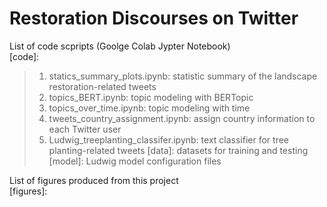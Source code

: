 # Restoration Discourses on Twitter
List of code scpripts (Goolge Colab Jypter Notebook)\
[code]:
> 1. statics_summary_plots.ipynb: statistic summary of the landscape restoration-related tweets
> 2. topics_BERT.ipynb: topic modeling with BERTopic
> 3. topics_over_time.ipynb: topic modeling with time
> 4. tweets_country_assignment.ipynb: assign country information to each Twitter user
> 5. [tree_planting_classifier]:\
    Ludwig_treeplanting_classifer.ipynb: text classifier for tree planting-related tweets
    [data]: datasets for training and testing
    [model]: Ludwig model configuration files

List of figures produced from this project\
[figures]:

